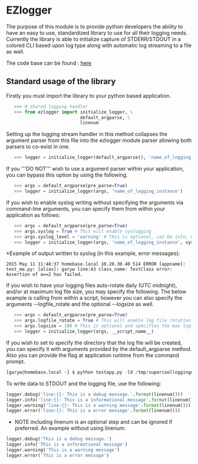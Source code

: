 

# EZlogger

The purpose of this module is to provide python developers the ability to have an easy to use, standardized library to use for all their logging needs.  Currently the library is able to initialize capture of STDERR/STDOUT in a colored CLI based upon log type along with automatic log streaming to a file as well.

The code base can be found : [here](https://github.com/zerosignal0/ezlogger/blob/master/README.md)

## Standard usage of the library

Firstly you must import the library to your python based application.

```python
   >>> # shared logging handler
   >>> from ezlogger import initialize_logger, \
                            default_argparse, \
                            linenum
```

Setting up the logging stream handler in this method collapses the
argument parser from this file into the ezlogger module parser
allowing both parsers to co-exist in one.

```python
   >>> logger = initialize_logger(default_argparse(), 'name_of_logging_instance')
```

If you '''DO NOT''' wish to use a argument parser within your application, you can bypass this option by
using the following.

```python
   >>> args = default_argparse(pre_parse=True)
   >>> logger = initialize_logger(args, 'name_of_logging_instance')
```

If you wish to enable syslog writing without specifying the arguments via command-line arguments, you can specify them from within your application as follows:

```python
   >>> args = default_argparse(pre_parse=True)
   >>> args.syslog = True # This will enable syslogging
   >>> args.syslog_level = 'warning' # This is optional, can be info, warning or error and controls the syslog facility at which to write logs.
   >>> logger = initialize_logger(args, 'name_of_logging_instance', syslog_server='syslog_addr')
```

*Example of output written to syslog (in this example, error messages):

```
2015 May 11 11:48:37 homebase.local 10.20.30.40 514 ERROR [appname]: test_me.py: [alias]: garyw line:43 class_name: TestClass error: Assertion of a==2 has failed.
```

If you wish to have your logging files auto-rotate daily (UTC midnight), and/or at maximum log file size, you may specify the following. The below example is calling from within a script, however you can also specify the arguments --logfile_rotate and the optional --logsize <value> as well.

```python
   >>> args = default_argparse(pre_parse=True)
   >>> args.logfile_rotate = True # This will enable log file rotation.
   >>> args.logsize = 100 # This is optional and specifies the max logfile size in MB, when reached auto log rollover will occur.
   >>> logger = initialize_logger(args, __script_name__)
```

If you wish to set to specify the directory that the log file will be created, you can specify it with arguments provided by the default_argparse method.  Also you can provide the flag at application runtime from the command prompt.

```python
[garyw@homebase.local ~] $ python testapp.py -ld /tmp/supercoolloggingdir

```

To write data to STDOUT and the logging file, use the following:

```python
logger.debug('line:{}: This is a debug message.'.format(linenum()))
logger.info('line:{}: This is a informational message'.format(linenum()))
logger.warning('line:{}: This is a warning message'.format(linenum()))
logger.error('line:{}: This is a error message'.format(linenum()))
```

* NOTE including linenum is an optional step and can be ignored if preferred.  An example without using linenum:

```python
logger.debug('This is a debug message.')
logger.info('This is a informational message')
logger.warning('This is a warning message')
logger.error('This is a error message')
```
